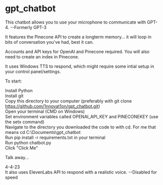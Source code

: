 # gpt_chatbot
This chatbot allows you to use your microphone to communicate with GPT-4. --Formerly GPT-3  

It features the Pinecone API to create a longterm memory... it will loop in bits of conversation you've had, best it can.  

Accounts and API keys for OpenAI and Pinecone required. You will also need to create an index in Pinecone.  

It uses Windows TTS to respond, which might require some intial setup in your control panel/settings.  

To start:  


Install Python  
Install git  
Copy this directory to your computer (preferably with git clone https://github.com/1nnovat1on/gpt_chatbot.git)  
Open your terminal (CMD on Windows)  
Set environment variables called OPENAI_API_KEY and PINECONEKEY (use the setx command)    
Navigate to the directory you downloaded the code to with cd. For me that means cd C:\Documents\gpt_chatbot  
Run pip install -r requirements.txt in your terminal  
Run python chatbot.py  
Click "Click Me"  

Talk away...  






4-4-23  
It also uses ElevenLabs API to respond with a realistic voice.  --Disabled for speed  
